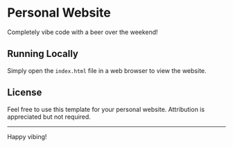 # Personal Website

Completely vibe code with a beer over the weekend!

## Running Locally

Simply open the `index.html` file in a web browser to view the website.

## License

Feel free to use this template for your personal website. Attribution is appreciated but not required.

---

Happy vibing! 